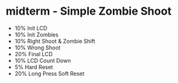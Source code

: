 # midterm - Simple Zombie Shoot

- 10% Init LCD
- 10% Init Zombies
- 10% Right Shoot & Zombie Shift
- 10% Wrong Shoot
- 20% Final LCD
- 10% LCD Count Down
-  5% Hard Reset
- 20% Long Press Soft Reset
